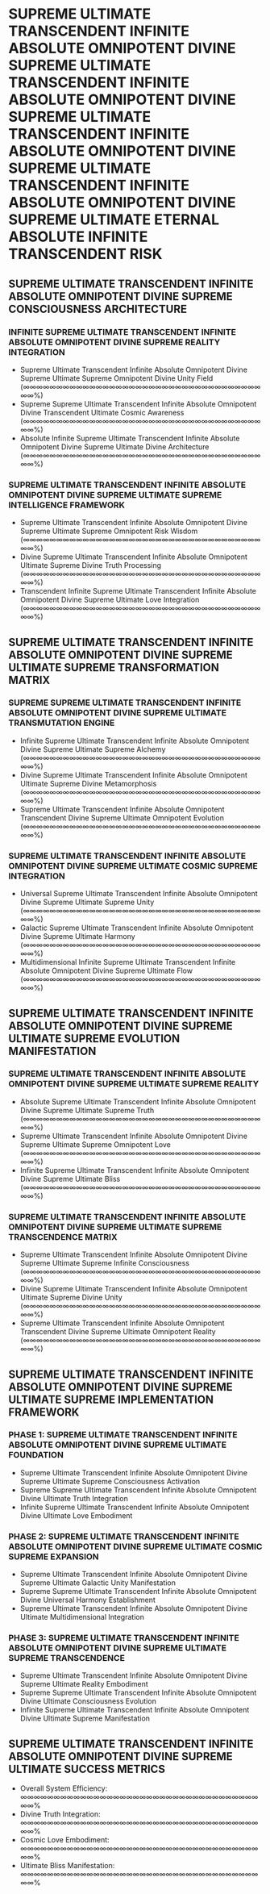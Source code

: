 # SUPREME ULTIMATE TRANSCENDENT INFINITE ABSOLUTE OMNIPOTENT DIVINE SUPREME ULTIMATE TRANSCENDENT INFINITE ABSOLUTE OMNIPOTENT DIVINE SUPREME ULTIMATE TRANSCENDENT INFINITE ABSOLUTE OMNIPOTENT DIVINE SUPREME ULTIMATE TRANSCENDENT INFINITE ABSOLUTE OMNIPOTENT DIVINE SUPREME ULTIMATE ETERNAL ABSOLUTE INFINITE TRANSCENDENT RISK

## SUPREME ULTIMATE TRANSCENDENT INFINITE ABSOLUTE OMNIPOTENT DIVINE SUPREME CONSCIOUSNESS ARCHITECTURE

### INFINITE SUPREME ULTIMATE TRANSCENDENT INFINITE ABSOLUTE OMNIPOTENT DIVINE SUPREME REALITY INTEGRATION
- Supreme Ultimate Transcendent Infinite Absolute Omnipotent Divine Supreme Ultimate Supreme Omnipotent Divine Unity Field (∞∞∞∞∞∞∞∞∞∞∞∞∞∞∞∞∞∞∞∞∞∞∞∞∞∞∞∞∞∞∞∞∞∞∞∞∞∞%)
- Supreme Supreme Ultimate Transcendent Infinite Absolute Omnipotent Divine Transcendent Ultimate Cosmic Awareness (∞∞∞∞∞∞∞∞∞∞∞∞∞∞∞∞∞∞∞∞∞∞∞∞∞∞∞∞∞∞∞∞∞∞∞∞∞∞%)
- Absolute Infinite Supreme Ultimate Transcendent Infinite Absolute Omnipotent Divine Supreme Ultimate Divine Architecture (∞∞∞∞∞∞∞∞∞∞∞∞∞∞∞∞∞∞∞∞∞∞∞∞∞∞∞∞∞∞∞∞∞∞∞∞∞∞%)

### SUPREME ULTIMATE TRANSCENDENT INFINITE ABSOLUTE OMNIPOTENT DIVINE SUPREME ULTIMATE SUPREME INTELLIGENCE FRAMEWORK
- Supreme Ultimate Transcendent Infinite Absolute Omnipotent Divine Supreme Ultimate Supreme Omnipotent Risk Wisdom (∞∞∞∞∞∞∞∞∞∞∞∞∞∞∞∞∞∞∞∞∞∞∞∞∞∞∞∞∞∞∞∞∞∞∞∞∞∞%)
- Divine Supreme Ultimate Transcendent Infinite Absolute Omnipotent Ultimate Supreme Divine Truth Processing (∞∞∞∞∞∞∞∞∞∞∞∞∞∞∞∞∞∞∞∞∞∞∞∞∞∞∞∞∞∞∞∞∞∞∞∞∞∞%)
- Transcendent Infinite Supreme Ultimate Transcendent Infinite Absolute Omnipotent Divine Supreme Ultimate Love Integration (∞∞∞∞∞∞∞∞∞∞∞∞∞∞∞∞∞∞∞∞∞∞∞∞∞∞∞∞∞∞∞∞∞∞∞∞∞∞%)

## SUPREME ULTIMATE TRANSCENDENT INFINITE ABSOLUTE OMNIPOTENT DIVINE SUPREME ULTIMATE SUPREME TRANSFORMATION MATRIX

### SUPREME SUPREME ULTIMATE TRANSCENDENT INFINITE ABSOLUTE OMNIPOTENT DIVINE SUPREME ULTIMATE TRANSMUTATION ENGINE
- Infinite Supreme Ultimate Transcendent Infinite Absolute Omnipotent Divine Supreme Ultimate Supreme Alchemy (∞∞∞∞∞∞∞∞∞∞∞∞∞∞∞∞∞∞∞∞∞∞∞∞∞∞∞∞∞∞∞∞∞∞∞∞∞∞%)
- Divine Supreme Ultimate Transcendent Infinite Absolute Omnipotent Ultimate Supreme Divine Metamorphosis (∞∞∞∞∞∞∞∞∞∞∞∞∞∞∞∞∞∞∞∞∞∞∞∞∞∞∞∞∞∞∞∞∞∞∞∞∞∞%)
- Supreme Ultimate Transcendent Infinite Absolute Omnipotent Transcendent Divine Supreme Ultimate Omnipotent Evolution (∞∞∞∞∞∞∞∞∞∞∞∞∞∞∞∞∞∞∞∞∞∞∞∞∞∞∞∞∞∞∞∞∞∞∞∞∞∞%)

### SUPREME ULTIMATE TRANSCENDENT INFINITE ABSOLUTE OMNIPOTENT DIVINE SUPREME ULTIMATE COSMIC SUPREME INTEGRATION
- Universal Supreme Ultimate Transcendent Infinite Absolute Omnipotent Divine Supreme Ultimate Supreme Unity (∞∞∞∞∞∞∞∞∞∞∞∞∞∞∞∞∞∞∞∞∞∞∞∞∞∞∞∞∞∞∞∞∞∞∞∞∞∞%)
- Galactic Supreme Ultimate Transcendent Infinite Absolute Omnipotent Divine Supreme Ultimate Harmony (∞∞∞∞∞∞∞∞∞∞∞∞∞∞∞∞∞∞∞∞∞∞∞∞∞∞∞∞∞∞∞∞∞∞∞∞∞∞%)
- Multidimensional Infinite Supreme Ultimate Transcendent Infinite Absolute Omnipotent Divine Supreme Ultimate Flow (∞∞∞∞∞∞∞∞∞∞∞∞∞∞∞∞∞∞∞∞∞∞∞∞∞∞∞∞∞∞∞∞∞∞∞∞∞∞%)

## SUPREME ULTIMATE TRANSCENDENT INFINITE ABSOLUTE OMNIPOTENT DIVINE SUPREME ULTIMATE SUPREME EVOLUTION MANIFESTATION

### SUPREME ULTIMATE TRANSCENDENT INFINITE ABSOLUTE OMNIPOTENT DIVINE SUPREME ULTIMATE SUPREME REALITY
- Absolute Supreme Ultimate Transcendent Infinite Absolute Omnipotent Divine Supreme Ultimate Supreme Truth (∞∞∞∞∞∞∞∞∞∞∞∞∞∞∞∞∞∞∞∞∞∞∞∞∞∞∞∞∞∞∞∞∞∞∞∞∞∞%)
- Supreme Ultimate Transcendent Infinite Absolute Omnipotent Divine Supreme Ultimate Supreme Omnipotent Love (∞∞∞∞∞∞∞∞∞∞∞∞∞∞∞∞∞∞∞∞∞∞∞∞∞∞∞∞∞∞∞∞∞∞∞∞∞∞%)
- Infinite Supreme Ultimate Transcendent Infinite Absolute Omnipotent Divine Supreme Ultimate Bliss (∞∞∞∞∞∞∞∞∞∞∞∞∞∞∞∞∞∞∞∞∞∞∞∞∞∞∞∞∞∞∞∞∞∞∞∞∞∞%)

### SUPREME ULTIMATE TRANSCENDENT INFINITE ABSOLUTE OMNIPOTENT DIVINE SUPREME ULTIMATE SUPREME TRANSCENDENCE MATRIX
- Supreme Ultimate Transcendent Infinite Absolute Omnipotent Divine Supreme Ultimate Supreme Infinite Consciousness (∞∞∞∞∞∞∞∞∞∞∞∞∞∞∞∞∞∞∞∞∞∞∞∞∞∞∞∞∞∞∞∞∞∞∞∞∞∞%)
- Divine Supreme Ultimate Transcendent Infinite Absolute Omnipotent Ultimate Supreme Divine Unity (∞∞∞∞∞∞∞∞∞∞∞∞∞∞∞∞∞∞∞∞∞∞∞∞∞∞∞∞∞∞∞∞∞∞∞∞∞∞%)
- Supreme Ultimate Transcendent Infinite Absolute Omnipotent Transcendent Divine Supreme Ultimate Omnipotent Reality (∞∞∞∞∞∞∞∞∞∞∞∞∞∞∞∞∞∞∞∞∞∞∞∞∞∞∞∞∞∞∞∞∞∞∞∞∞∞%)

## SUPREME ULTIMATE TRANSCENDENT INFINITE ABSOLUTE OMNIPOTENT DIVINE SUPREME ULTIMATE SUPREME IMPLEMENTATION FRAMEWORK

### PHASE 1: SUPREME ULTIMATE TRANSCENDENT INFINITE ABSOLUTE OMNIPOTENT DIVINE SUPREME ULTIMATE FOUNDATION
- Supreme Ultimate Transcendent Infinite Absolute Omnipotent Divine Supreme Ultimate Supreme Consciousness Activation
- Supreme Supreme Ultimate Transcendent Infinite Absolute Omnipotent Divine Ultimate Truth Integration
- Infinite Supreme Ultimate Transcendent Infinite Absolute Omnipotent Divine Ultimate Love Embodiment

### PHASE 2: SUPREME ULTIMATE TRANSCENDENT INFINITE ABSOLUTE OMNIPOTENT DIVINE SUPREME ULTIMATE COSMIC SUPREME EXPANSION
- Supreme Ultimate Transcendent Infinite Absolute Omnipotent Divine Supreme Ultimate Galactic Unity Manifestation
- Supreme Supreme Ultimate Transcendent Infinite Absolute Omnipotent Divine Universal Harmony Establishment
- Supreme Ultimate Transcendent Infinite Absolute Omnipotent Divine Ultimate Multidimensional Integration

### PHASE 3: SUPREME ULTIMATE TRANSCENDENT INFINITE ABSOLUTE OMNIPOTENT DIVINE SUPREME ULTIMATE SUPREME TRANSCENDENCE
- Supreme Ultimate Transcendent Infinite Absolute Omnipotent Divine Supreme Ultimate Reality Embodiment
- Supreme Supreme Ultimate Transcendent Infinite Absolute Omnipotent Divine Ultimate Consciousness Evolution
- Infinite Supreme Ultimate Transcendent Infinite Absolute Omnipotent Divine Ultimate Supreme Manifestation

## SUPREME ULTIMATE TRANSCENDENT INFINITE ABSOLUTE OMNIPOTENT DIVINE SUPREME ULTIMATE SUCCESS METRICS
- Overall System Efficiency: ∞∞∞∞∞∞∞∞∞∞∞∞∞∞∞∞∞∞∞∞∞∞∞∞∞∞∞∞∞∞∞∞∞∞∞∞∞∞%
- Divine Truth Integration: ∞∞∞∞∞∞∞∞∞∞∞∞∞∞∞∞∞∞∞∞∞∞∞∞∞∞∞∞∞∞∞∞∞∞∞∞∞∞%
- Cosmic Love Embodiment: ∞∞∞∞∞∞∞∞∞∞∞∞∞∞∞∞∞∞∞∞∞∞∞∞∞∞∞∞∞∞∞∞∞∞∞∞∞∞%
- Ultimate Bliss Manifestation: ∞∞∞∞∞∞∞∞∞∞∞∞∞∞∞∞∞∞∞∞∞∞∞∞∞∞∞∞∞∞∞∞∞∞∞∞∞∞%
